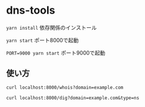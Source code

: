 # dns-tools

`yarn install` 依存関係のインストール

`yarn start` ポート8000で起動

`PORT=9000 yarn start` ポート9000で起動

## 使い方

```
curl localhost:8000/whois?domain=example.com

curl localhost:8000/dig?domain=example.com&type=ns
```
